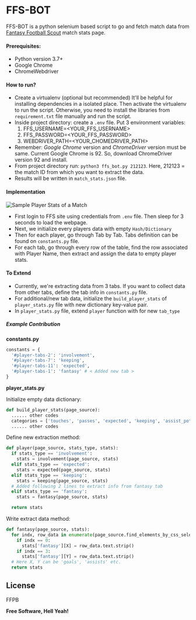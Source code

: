 # FFS-BOT

FFS-BOT is a python selenium based script to go and fetch match data from [Fantasy Football Scout](https://www.fantasyfootballscout.co.uk/) match stats page.

#### Prerequisites:
  - Python version 3.7+ 
  - Google Chrome
  - ChromeWebdriver

#### How to run?

  - Create a virtualenv (optional but recommended)
    It'll be helpful for installing dependencies in a isolated place. Then activate the virtualenv to run the script. Otherwise, you need to install the libraries from `requirement.txt` file manually and run the script. 
  - Inside project directory: create a `.env` file. Put 3 environment variables: 
    1. FFS_USERNAME=<YOUR_FFS_USERNAME>
    2. FFS_PASSWORD=<YOUR_FFS_PASSWORD>
    3. WEBDRIVER_PATH=<YOUR_CHOMEDRIVER_PATH>
  - Remember: _Google Chrome_ version and _ChromeDriver_ version must be same. Current Google Chrome is 92. So, download ChromeDriver version 92 and install.     
  - From project directory run: `python3 ffs_bot.py 212123`. Here, 212123 = the match ID from which you want to extract the data.
  - Results will be written in `match_stats.json` file.


#### Implementation

![Sample Player Stats of a Match](https://i.ibb.co/YW6KGyn/player-Stats-FFS.png)

- First login to FFS site using credentials from `.env` file. Then sleep for 3 seconds to load the webpage.
- Next, we initialize every players data with empty `Hash/Dictionary`
- Then for each player, go through Tab by Tab. Tabs definition can be found on `constants.py` file. 
- For each tab, go through every row of the table, find the row associated with Player Name, then extract and assign the data to empty player stats. 

#### To Extend

- Currently, we're extracting data from 3 tabs. If you want to collect data from other tabs, define the tab info in `constants.py` file.
- For additional/new tab data, initialize the `build_player_stats` of `player_stats.py` file with new dictionary key-value pair.
- In `player_stats.py` file, extend `player` function with for new `tab_type`
 
##### Example Contribution 

**constants.py**
```python
constants = {
  '#player-tabs-2': 'involvement',
  '#player-tabs-7': 'keeping',
  '#player-tabs-11': 'expected',
  '#player-tabs-1': 'fantasy' # < Added new tab >
}
```

**player_stats.py**

Initialize empty data dictionary:
```python
def build_player_stats(page_source):
  ...... other codes
  categories = ['touches', 'passes', 'expected', 'keeping', 'assist_potential', 'goal_threat', 'fantasy'] # newly added dict key
  ...... other codes 
```

Define new extraction method:
```python
def player(page_source, stats_type, stats):
  if stats_type == 'involvement':
    stats = involvement(page_source, stats)
  elif stats_type == 'expected':
    stats = expected(page_source, stats)
  elif stats_type == 'keeping':
    stats = keeping(page_source, stats)
  # Added following 2 lines to extract info from fantasy tab
  elif stats_type == 'fantasy':
    stats = fantasy(page_source, stats)

  return stats
```

Write extract data method:
```python
def fantasy(page_source, stats):
  for indx, row_data in enumerate(page_source.find_elements_by_css_selector('td')):
    if indx == 0:
      stats['fantasy'][X] = row_data.text.strip()
    if indx == 3:
      stats['fantasy'][Y] = row_data.text.strip()
  # Here X, Y can be 'goals', 'assists' etc.
  return stats
```

License
----

FFPB


**Free Software, Hell Yeah!**

